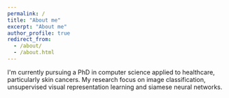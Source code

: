 ```yaml
---
permalink: /
title: "About me"
excerpt: "About me"
author_profile: true
redirect_from: 
  - /about/
  - /about.html
---
```


I'm currently pursuing a PhD in computer science applied to healthcare, particularly skin cancers. My research focus on image classification, unsupervised visual representation learning and siamese neural networks.

